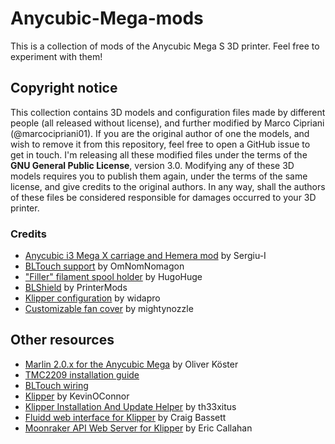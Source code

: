 # Anycubic-Mega-mods

This is a collection of mods of the Anycubic Mega S 3D printer. Feel free to experiment with them!

## Copyright notice

This collection contains 3D models and configuration files made by different people (all released without license), and further modified by Marco Cipriani (@marcocipriani01). If you are the original author of one the models, and wish to remove it from this repository, feel free to open a GitHub issue to get in touch. I'm releasing all these modified files under the terms of the **GNU General Public License**, version 3.0. Modifying any of these 3D models requires you to publish them again, under the terms of the same license, and give credits to the original authors. In any way, shall the authors of these files be considered responsible for damages occurred to your 3D printer.

### Credits

- [Anycubic i3 Mega X carriage and Hemera mod](https://www.thingiverse.com/thing:4238185) by Sergiu-I
- [BLTouch support](https://www.thingiverse.com/thing:4167435) by OmNomNomagon
- ["Filler" filament spool holder](https://www.thingiverse.com/thing:3020026) by HugoHuge
- [BLShield](https://www.thingiverse.com/thing:3419174) by PrinterMods
- [Klipper configuration](https://github.com/widapro/3d-printers) by widapro
- [Customizable fan cover](https://www.thingiverse.com/thing:2802474) by mightynozzle

## Other resources

- [Marlin 2.0.x for the Anycubic Mega](https://github.com/knutwurst/Marlin-2-0-x-Anycubic-i3-MEGA-S) by Oliver Köster
- [TMC2209 installation guide](https://github.com/knutwurst/Marlin-2-0-x-Anycubic-i3-MEGA-S/wiki/Swap-stepper-motor-driver-for-TMC2xxx)
- [BLTouch wiring](https://github.com/knutwurst/Marlin-2-0-x-Anycubic-i3-MEGA-S/wiki/BLTouch-Installation-(english))
- [Klipper](https://www.klipper3d.org/) by KevinOConnor
- [Klipper Installation And Update Helper](https://github.com/th33xitus/kiauh) by th33xitus
- [Fluidd web interface for Klipper](https://github.com/cadriel/fluidd) by Craig Bassett
- [Moonraker API Web Server for Klipper](https://github.com/Arksine/moonraker) by Eric Callahan
